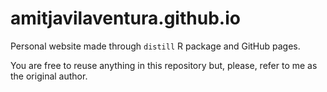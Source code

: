 # amitjavilaventura.github.io

Personal website made through `distill` R package and GitHub pages.

You are free to reuse anything in this repository but, please, refer to me as the original author.